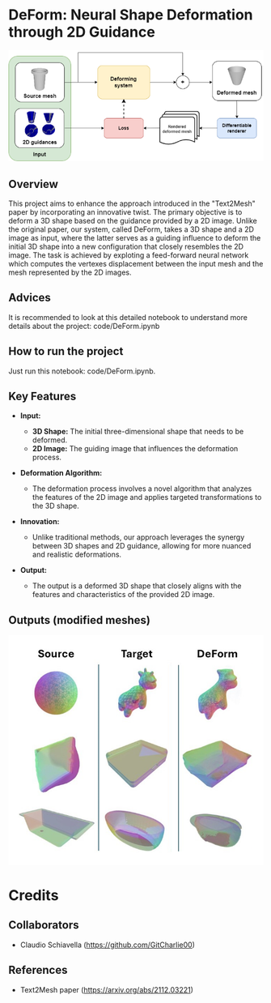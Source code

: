 # DeForm: Neural Shape Deformation through 2D Guidance
![Architecture](./pics/architecture.jpg)
## Overview
This project aims to enhance the approach introduced in the "Text2Mesh" paper by incorporating an innovative twist. The primary objective is to deform a 3D shape based on the guidance provided by a 2D image. Unlike the original paper, our system, called DeForm, takes a 3D shape and a 2D image as input, where the latter serves as a guiding influence to deform the initial 3D shape into a new configuration that closely resembles the 2D image. The task is achieved by exploting a feed-forward neural network which computes the vertexes displacement between the input mesh and the mesh represented by the 2D images.

## Advices
It is recommended to look at this detailed notebook to understand more details about the project: code/DeForm.ipynb

## How to run the project
Just run this notebook: code/DeForm.ipynb.

## Key Features
- **Input:**
  - **3D Shape:** The initial three-dimensional shape that needs to be deformed.
  - **2D Image:** The guiding image that influences the deformation process.

- **Deformation Algorithm:**
  - The deformation process involves a novel algorithm that analyzes the features of the 2D image and applies targeted transformations to the 3D shape.

- **Innovation:**
  - Unlike traditional methods, our approach leverages the synergy between 3D shapes and 2D guidance, allowing for more nuanced and realistic deformations.

- **Output:**
  - The output is a deformed 3D shape that closely aligns with the features and characteristics of the provided 2D image.
 

## Outputs (modified meshes)
![Outputs](./pics/outputs.png)


# Credits
## Collaborators
- Claudio Schiavella (https://github.com/GitCharlie00)
## References
- Text2Mesh paper (https://arxiv.org/abs/2112.03221)
 

